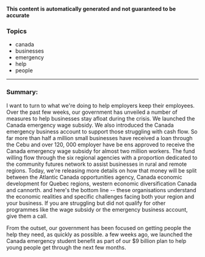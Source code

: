 **This content is automatically generated and not guaranteed to be accurate**

### Topics

- canada
- businesses
- emergency
- help
- people

---

### Summary:



I want to turn to what we're doing to help employers keep their employees.
Over the past few weeks, our government has unveiled a number of measures to help businesses stay afloat during the crisis.
We launched the Canada emergency wage subsidy.
We also introduced the Canada emergency business account to support those struggling with cash flow.
So far more than half a million small businesses have received a loan through the Cebu and over 120, 000 employer have be ens approved to receive the Canada emergency wage subsidy for almost two million workers.
The fund willing flow through the six regional agencies with a proportion dedicated to the community futures network to assist businesses in rural and remote regions.
Today, we're releasing more details on how that money will be split between the Atlantic Canada opportunities agency, Canada economic development for Quebec regions, western economic diversification Canada and cannorth.
and here's the bottom line -- these organisations understand the economic realities and specific challenges facing both your region and your business.
If you are struggling but did not qualify for other programmes like the wage subsidy or the emergency business account, give them a call.




From the outset, our government has been focused on getting people the help they need, as quickly as possible.
a few weeks ago, we launched the Canada emergency student benefit as part of our $9 billion plan to help young people get through the next few months.